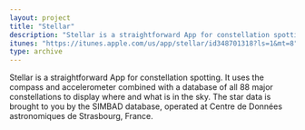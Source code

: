```yaml
---
layout: project
title: "Stellar"
description: "Stellar is a straightforward App for constellation spotting."
itunes: "https://itunes.apple.com/us/app/stellar/id348701318?ls=1&mt=8"
type: archive
---
```


Stellar is a straightforward App for constellation spotting. It uses the compass and accelerometer combined with a database of all 88 major constellations to display where and what is in the sky.
The star data is brought to you by the SIMBAD database, operated at Centre de Données astronomiques de Strasbourg, France.
